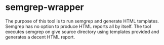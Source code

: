 # semgrep-wrapper
The purpose of this tool is to run semgrep and generate HTML templates. Semgrep has no option to produce HTML reports all by itself. The tool executes semgrep on give source directory using templates provided and generates a decent HTML report.
